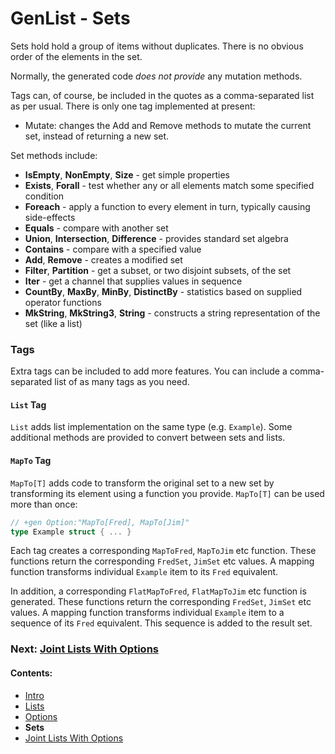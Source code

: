 # GenList - Sets

Sets hold hold a group of items without duplicates. There is no obvious order of the elements in the set.

Normally, the generated code *does not provide* any mutation methods.

Tags can, of course, be included in the quotes as a comma-separated list as per usual. There is only one
tag implemented at present:

 * Mutate: changes the Add and Remove methods to mutate the current set, instead of returning a new set.

Set methods include:

 * **IsEmpty**, **NonEmpty**, **Size** - get simple properties
 * **Exists**, **Forall** - test whether any or all elements match some specified condition
 * **Foreach** - apply a function to every element in turn, typically causing side-effects
 * **Equals** - compare with another set
 * **Union**, **Intersection**, **Difference** - provides standard set algebra
 * **Contains** - compare with a specified value
 * **Add**, **Remove** - creates a modified set
 * **Filter**, **Partition** - get a subset, or two disjoint subsets, of the set
 * **Iter** - get a channel that supplies values in sequence
 * **CountBy**, **MaxBy**, **MinBy**, **DistinctBy** - statistics based on supplied operator functions
 * **MkString**, **MkString3**, **String** - constructs a string representation of the set (like a list)

### Tags

Extra tags can be included to add more features. You can include a comma-separated list of as many tags as you need.

#### `List` Tag

`List` adds list implementation on the same type (e.g. `Example`). Some additional methods are provided to convert
between sets and lists.

#### `MapTo` Tag

`MapTo[T]` adds code to transform the original set to a new 
set by transforming its element using a function you provide. `MapTo[T]` can be used more than once: 

````go
// +gen Option:"MapTo[Fred], MapTo[Jim]"
type Example struct { ... }
````

Each tag creates a corresponding `MapToFred`, `MapToJim` etc function. These functions return the corresponding
`FredSet`, `JimSet` etc values. A mapping function transforms individual `Example` item to its `Fred` equivalent.

In addition, a corresponding `FlatMapToFred`, `FlatMapToJim` etc function is generated. These functions return the 
corresponding `FredSet`, `JimSet` etc values. A mapping function transforms individual `Example` item to a
sequence of its `Fred` equivalent. This sequence is added to the result set.

### Next: [Joint Lists With Options](Unified.md)
#### Contents:

 * [Intro](README.md)
 * [Lists](List.md)
 * [Options](Option.md)
 * **Sets**
 * [Joint Lists With Options](Unified.md)
